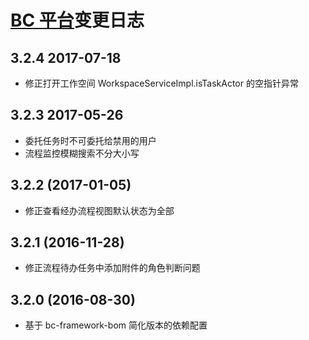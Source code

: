 ﻿# [BC 平台](https://github.com/bcsoft/bc-framework)变更日志

## 3.2.4 2017-07-18
- 修正打开工作空间 WorkspaceServiceImpl.isTaskActor 的空指针异常

## 3.2.3 2017-05-26
- 委托任务时不可委托给禁用的用户
- 流程监控模糊搜索不分大小写

## 3.2.2 (2017-01-05)
- 修正查看经办流程视图默认状态为全部

## 3.2.1 (2016-11-28)
- 修正流程待办任务中添加附件的角色判断问题

## 3.2.0 (2016-08-30)
- 基于 bc-framework-bom 简化版本的依赖配置